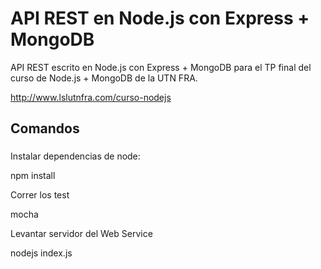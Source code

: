 # API REST en Node.js con Express + MongoDB

API REST escrito en Node.js con Express + MongoDB para el TP final del curso de Node.js + MongoDB de la UTN FRA.

http://www.lslutnfra.com/curso-nodejs

## Comandos
###

Instalar dependencias de node:

npm install

Correr los test

mocha

Levantar servidor del Web Service

nodejs index.js
